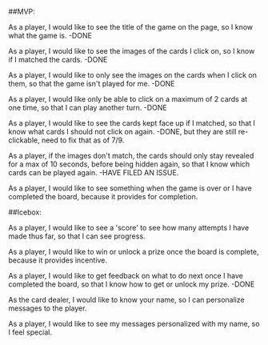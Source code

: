 ##MVP:

  As a player, I would like to see the title of the game on the page, so I know what the game is.
  -DONE

  As a player, I would like to see the images of the cards I click on, so I know if I matched the cards.
  -DONE

  As a player, I would like to only see the images on the cards when I click on them, so that the game isn't played for me.
  -DONE

  As a player, I would like only be able to click on a maximum of 2 cards at one time, so that I can play another turn.
  -DONE

  As a player, I would like to see the cards kept face up if I matched, so that I know what cards I should not click on again.
  -DONE, but they are still re-clickable, need to fix that as of 7/9.

  As a player, if the images don't match, the cards should only stay revealed for a max of 10 seconds, before being hidden again, so that I know which cards can be played again.
  -HAVE FILED AN ISSUE.

  As a player, I would like to see something when the game is over or I have completed the board, because it provides for completion.




##Icebox:

  As a player, I would like to see a 'score' to see how many attempts I have made thus far, so that I can see progress.

  As a player, I would like to win or unlock a prize once the board is complete, because it provides incentive.

  As a player, I would like to get feedback on what to do next once I have completed the board, so that I know how to get or unlock my prize.
  -DONE

  As the card dealer, I would like to know your name, so I can personalize messages to the player.

  As a player, I would like to see my messages personalized with my name, so I feel special.


